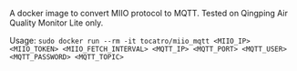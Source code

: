 A docker image to convert MIIO protocol to MQTT. Tested on Qingping Air Quality Monitor Lite only.

Usage:
`sudo docker run --rm -it tocatro/miio_mqtt <MIIO_IP> <MIIO_TOKEN> <MIIO_FETCH_INTERVAL> <MQTT_IP> <MQTT_PORT> <MQTT_USER> <MQTT_PASSWORD> <MQTT_TOPIC>`